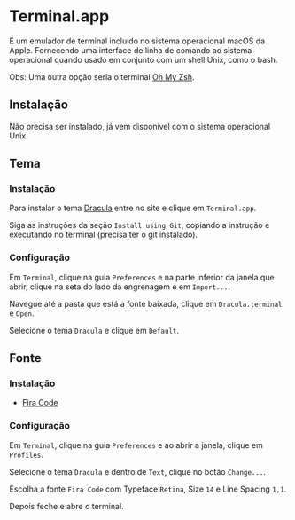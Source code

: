 # Terminal.app

É um emulador de terminal incluído no sistema operacional macOS da Apple. Fornecendo uma interface de linha de comando ao sistema operacional quando usado em conjunto com um shell Unix, como o bash.

Obs: Uma outra opção seria o terminal [Oh My Zsh](oh-my-zsh/oh-my-zsh.md).

## Instalação

Não precisa ser instalado, já vem disponível com o sistema operacional Unix.

## Tema

### Instalação

Para instalar o tema [Dracula](../themes/dracula.md) entre no site e clique em `Terminal.app`.

Siga as instruções da seção `Install using Git`, copiando a instrução e executando no terminal (precisa ter o git instalado).

### Configuração

Em `Terminal`, clique na guia `Preferences` e na parte inferior da janela que abrir, clique na seta do lado da engrenagem e em `Import...`.

Navegue até a pasta que está a fonte baixada, clique em `Dracula.terminal` e `Open`.

Selecione o tema `Dracula` e clique em `Default`.

## Fonte

### Instalação

- [Fira Code](../fonts/fira-code.md)

### Configuração

Em `Terminal`, clique na guia `Preferences` e ao abrir a janela, clique em `Profiles`.

Selecione o tema `Dracula` e dentro de `Text`, clique no botão `Change...`.

Escolha a fonte `Fira Code` com Typeface `Retina`, Size `14` e Line Spacing `1,1`.

Depois feche e abre o terminal.
